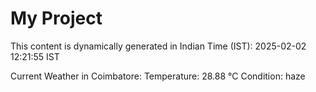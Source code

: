 # My Project

This content is dynamically generated in Indian Time (IST): 2025-02-02 12:21:55 IST


Current Weather in Coimbatore:
Temperature: 28.88 °C
Condition: haze
